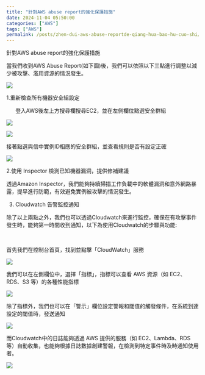 ```yaml
---
title: "針對AWS abuse report的強化保護措施"
date: 2024-11-04 05:50:00
categories: ["AWS"]
tags: ["AWS"]
permalink: /posts/zhen-dui-aws-abuse-reportde-qiang-hua-bao-hu-cuo-shi/
---
```

針對AWS abuse report的強化保護措施

當我們收到AWS Abuse Report(如下圖)後，我們可以依照以下三點進行調整以減少被攻擊、濫用資源的情況發生。

[![](https://blogger.googleusercontent.com/img/a/AVvXsEhHBSFpU9FtsAbh6Ri0azGlspWP9HQJRz6JMMJyQ9wx5vgg0cMkhWWk5I2HN0nx34PSwpBlr6ioEmwRLVaKQLr2Q3wzjH0340QFMHlIg8QWU4jrGbTFrIajkfL-QM5EXlOH-lA0kJTqfkoGOsqll-rwMhDthoSrM_8hWqpF9R4LAyosreLInY7sjjzKp9c=w628-h262)](https://blogger.googleusercontent.com/img/a/AVvXsEhHBSFpU9FtsAbh6Ri0azGlspWP9HQJRz6JMMJyQ9wx5vgg0cMkhWWk5I2HN0nx34PSwpBlr6ioEmwRLVaKQLr2Q3wzjH0340QFMHlIg8QWU4jrGbTFrIajkfL-QM5EXlOH-lA0kJTqfkoGOsqll-rwMhDthoSrM_8hWqpF9R4LAyosreLInY7sjjzKp9c)

1.重新檢查所有機器安全組設定

      登入AWS後左上方搜尋欄搜尋EC2，並在左側欄位點選安全群組

[![](https://blogger.googleusercontent.com/img/a/AVvXsEi-n6cgc-0a0bJDDOO80vH3skIvc9tPxsIn2G5_rx8CDA5BC-5Bm9niTLYKlN6IPZ75nTHCeXCLP9Aq-N1z9DymOtOFVnicpAlza6_3dVD0fRNx775YsDA8w5SkX0Dt3PVAyBKyMg4y68a9fE4-n7e-Kh5s9kHfR_9s0enr6ITsqtVHVW3GJ_mu3o6tkQU=w552-h366)](https://blogger.googleusercontent.com/img/a/AVvXsEi-n6cgc-0a0bJDDOO80vH3skIvc9tPxsIn2G5_rx8CDA5BC-5Bm9niTLYKlN6IPZ75nTHCeXCLP9Aq-N1z9DymOtOFVnicpAlza6_3dVD0fRNx775YsDA8w5SkX0Dt3PVAyBKyMg4y68a9fE4-n7e-Kh5s9kHfR_9s0enr6ITsqtVHVW3GJ_mu3o6tkQU)

  
  

[![](https://blogger.googleusercontent.com/img/a/AVvXsEhr3oXeRWiMY11-89oxEWmpakEmepcv4eiF_eEAzXWsUv6M75T91OqjcLsB0pM-rv-OAeFP-q0IlJrFz71mtGvcC7J7C20FBOkd4_vp4VosyyE2TSfKBPC9s6ax17MjL3G_P9MvK1uCNXJG6wt6FjBy1fR9dqLYBQwVe-uf4029M6iI65omCZ5CDewg9p4=w183-h542)](https://blogger.googleusercontent.com/img/a/AVvXsEhr3oXeRWiMY11-89oxEWmpakEmepcv4eiF_eEAzXWsUv6M75T91OqjcLsB0pM-rv-OAeFP-q0IlJrFz71mtGvcC7J7C20FBOkd4_vp4VosyyE2TSfKBPC9s6ax17MjL3G_P9MvK1uCNXJG6wt6FjBy1fR9dqLYBQwVe-uf4029M6iI65omCZ5CDewg9p4)

  
  

接著點選與信中實例ID相應的安全群組，並查看規則是否有設定正確

[![](https://blogger.googleusercontent.com/img/a/AVvXsEhaiKVUHvOgFAy1u1gKvCAD-nsDDZK1R2uMqFYkKcrdvJmT6Kmg-biwHt4c-rYdi4_1kbUlVixgVZp3aXl8qTpopVD1XkPvGe1mryjDEHsRPfvAAqYJ96WJsjPUlPR_TwR_h9YcfyUMKJPVs9k19z75_dFmcJvNhEmFy3VpaFcgrZqnU51gMivdBhM6J_4=w603-h98)](https://blogger.googleusercontent.com/img/a/AVvXsEhaiKVUHvOgFAy1u1gKvCAD-nsDDZK1R2uMqFYkKcrdvJmT6Kmg-biwHt4c-rYdi4_1kbUlVixgVZp3aXl8qTpopVD1XkPvGe1mryjDEHsRPfvAAqYJ96WJsjPUlPR_TwR_h9YcfyUMKJPVs9k19z75_dFmcJvNhEmFy3VpaFcgrZqnU51gMivdBhM6J_4)

  
  

2.使用 Inspector 檢測已知機器漏洞，提供修補建議

透過Amazon Inspector，我們能夠持續掃描工作負載中的軟體漏洞和意外網路暴露，提早進行防範，有效避免實例被攻擊的情況發生。

3. Cloudwatch 告警監控通知

除了以上兩點之外，我們也可以透過Cloudwatch來進行監控，確保在有攻擊事件發生時，能夠第一時間收到通知，以下為使用Cloudwatch的步驟與功能:

 

首先我們在控制台首頁，找到並點擊「CloudWatch」服務

[![](https://blogger.googleusercontent.com/img/a/AVvXsEgVAn7slPnxwCrsz_2MiShe66l_wUdIsPhsddMMjF-8CBkeOZcAUx28jJ205xvil8zfy_GxTs07g_voE5MGMqy3dHSYNIxqLR372u3xA66D0gDKVme-GcWX7E_fULEQwq9O_TfGsVOahONh1OovaNHwE3nPYe-KVRc82SLX5oNN_rEm-NZ-t9j3tuEEtIw=w667-h164)](https://blogger.googleusercontent.com/img/a/AVvXsEgVAn7slPnxwCrsz_2MiShe66l_wUdIsPhsddMMjF-8CBkeOZcAUx28jJ205xvil8zfy_GxTs07g_voE5MGMqy3dHSYNIxqLR372u3xA66D0gDKVme-GcWX7E_fULEQwq9O_TfGsVOahONh1OovaNHwE3nPYe-KVRc82SLX5oNN_rEm-NZ-t9j3tuEEtIw)

  
  
  

我們可以在左側欄位中，選擇「指標」，指標可以查看 AWS 資源（如 EC2、RDS、S3 等）的各種性能指標

[![](https://blogger.googleusercontent.com/img/a/AVvXsEjJLk2Zah6jAYbbH15fsT3qE9T9TRhpbvOD1dIHZSLayJa1sFVbUuoqvwYLm31Ja0i4QqHFn_hmvUugNGuBYbdbiYpYAv49BjrG9DtGOCIvnrsBRBywqtYMSXwLywLiwD8Tlha0kEB_hNVwkh2EQE_l7Z2mb89NBp_64xBD2Dp9yGjsH6ItEN_A40BpIIM=w629-h263)](https://blogger.googleusercontent.com/img/a/AVvXsEjJLk2Zah6jAYbbH15fsT3qE9T9TRhpbvOD1dIHZSLayJa1sFVbUuoqvwYLm31Ja0i4QqHFn_hmvUugNGuBYbdbiYpYAv49BjrG9DtGOCIvnrsBRBywqtYMSXwLywLiwD8Tlha0kEB_hNVwkh2EQE_l7Z2mb89NBp_64xBD2Dp9yGjsH6ItEN_A40BpIIM)

  
  
  

除了指標外，我們也可以在「警示」欄位設定警報和閾值的觸發條件，在系統到達設定的閾值時，發送通知

[![](https://blogger.googleusercontent.com/img/a/AVvXsEhEVFf7lYQvszwPIFXZVXu8HWsZ7iMdWXiIpFtYatheigELQgvZSbIsyyb32K9Idtq_tqFyOkNfl997fWlfnslcGj7aaZvbdUYMi5ap497q3A9rFMv3ZYPp7Aauv36CvsRiM4eObtYd5_J1HowigBVrqrHEC0RyvOYmdQwsYRVWw5RPmi6lGfn4VmvcCiE=w648-h275)](https://blogger.googleusercontent.com/img/a/AVvXsEhEVFf7lYQvszwPIFXZVXu8HWsZ7iMdWXiIpFtYatheigELQgvZSbIsyyb32K9Idtq_tqFyOkNfl997fWlfnslcGj7aaZvbdUYMi5ap497q3A9rFMv3ZYPp7Aauv36CvsRiM4eObtYd5_J1HowigBVrqrHEC0RyvOYmdQwsYRVWw5RPmi6lGfn4VmvcCiE)

而Cloudwatch中的日誌能夠透過 AWS 提供的服務（如 EC2、Lambda、RDS 等）自動收集，也能夠根據日誌數據創建警報，在檢測到特定事件時及時通知使用者。

[![](https://blogger.googleusercontent.com/img/a/AVvXsEjkhYFpq-1QSaJaN9U7FZ33wqU3PZT-falVuJQfUSUZIqDUfKmuUeduOyTVBRzX4QdiFua48YPxnS0We7FyCCbPd0ASpIuKJ7mU5f4zBIQlg82J34A4ox29C_-h2lGLV_GzVVZAKU9pzVJb9lv6lxRrgaAbdzXpFXXunvSoCmKMfdMDI4_KwYQdLw6hqow=w656-h299)](https://blogger.googleusercontent.com/img/a/AVvXsEjkhYFpq-1QSaJaN9U7FZ33wqU3PZT-falVuJQfUSUZIqDUfKmuUeduOyTVBRzX4QdiFua48YPxnS0We7FyCCbPd0ASpIuKJ7mU5f4zBIQlg82J34A4ox29C_-h2lGLV_GzVVZAKU9pzVJb9lv6lxRrgaAbdzXpFXXunvSoCmKMfdMDI4_KwYQdLw6hqow)
